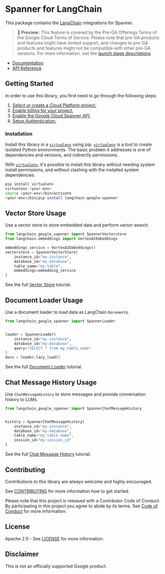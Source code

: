 # Spanner for LangChain

This package contains the [LangChain][langchain] integrations for Spanner.

> **🧪 Preview:** This feature is covered by the Pre-GA Offerings Terms of the Google Cloud Terms of Service. Please note that pre-GA products and features might have limited support, and changes to pre-GA products and features might not be compatible with other pre-GA versions. For more information, see the [launch stage descriptions](https://cloud.google.com/products#product-launch-stages)

* [Documentation][docs]
* [API Reference]()

## Getting Started

In order to use this library, you first need to go through the following steps:

1. [Select or create a Cloud Platform project.][project]
2. [Enable billing for your project.][billing]
3. [Enable the Google Cloud Spanner API.][api]
4. [Setup Authentication.][auth]

### Installation

Install this library in a [`virtualenv`][venv] using pip. [`virtualenv`][venv] is a tool to
create isolated Python environments. The basic problem it addresses is one of
dependencies and versions, and indirectly permissions.

With [`virtualenv`][venv], it's possible to install this library without needing system
install permissions, and without clashing with the installed system
dependencies.

```bash
pip install virtualenv
virtualenv <your-env>
source <your-env>/bin/activate
<your-env>/bin/pip install langchain-google-spanner
```

## Vector Store Usage

Use a vector store to store embedded data and perform vector search.

```python
from langchain_google_sapnner import SpannerVectorstore
from langchain.embeddings import VertexAIEmbeddings

embeddings_service = VertexAIEmbeddings()
vectorstore = SpannerVectorStore(
    instance_id="my-instance",
    database_id="my-database",
    table_name="my-table",
    embeddings=embedding_service
)
```

See the full [Vector Store][vectorstore] tutorial.

## Document Loader Usage

Use a document loader to load data as LangChain `Document`s.

```python
from langchain_google_spanner import SpannerLoader


loader = SpannerLoader(
    instance_id="my-instance",
    database_id="my-database",
    query="SELECT * from my_table_name"
)
docs = loader.lazy_load()
```

See the full [Document Loader][loader] tutorial.

## Chat Message History Usage

Use `ChatMessageHistory` to store messages and provide conversation history to LLMs.

```python
from langchain_google_spanner import SpannerChatMessageHistory


history = SpannerChatMessageHistory(
    instance_id="my-instance",
    database_id="my-database",
    table_name="my_table_name",
    session_id="my-session_id"
)
```

See the full [Chat Message History][history] tutorial.

## Contributing

Contributions to this library are always welcome and highly encouraged.

See [CONTRIBUTING][contributing] for more information how to get started.

Please note that this project is released with a Contributor Code of Conduct. By participating in
this project you agree to abide by its terms. See [Code of Conduct][coc] for more
information.

## License

Apache 2.0 - See [LICENSE][license] for more information.

## Disclaimer

This is not an officially supported Google product.

[project]: https://console.cloud.google.com/project
[billing]: https://cloud.google.com/billing/docs/how-to/modify-project#enable_billing_for_a_project
[api]: https://console.cloud.google.com/flows/enableapi?apiid=spanner.googleapis.com
[auth]: https://googleapis.dev/python/google-api-core/latest/auth.html
[venv]: https://virtualenv.pypa.io/en/latest/
[vectorstore]: https://github.com/googleapis/langchain-google-spanner-python/tree/main/docs/vector_store.ipynb
[loader]: https://github.com/googleapis/langchain-google-spanner-python/tree/main/docs/document_loader.ipynb
[history]: https://github.com/googleapis/langchain-google-spanner-python/tree/main/docs/chat_message_history.ipynb
[langchain]: https://github.com/langchain-ai/langchain
[docs]: https://github.com/googleapis/langchain-google-spanner-python/tree/main/docs
[license]: https://github.com/googleapis/langchain-google-spanner-python/tree/main/LICENSE
[contributing]: https://github.com/googleapis/langchain-google-spanner-python/tree/main/CONTRIBUTING.md
[coc]: https://github.com/googleapis/langchain-google-spanner-python/tree/main/CODE_OF_CONDUCT.md